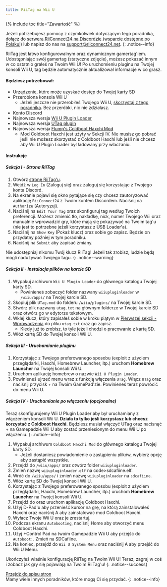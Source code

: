 ```yaml
---
title: RiiTag na Wii U
---
```


{% include toc title="Zawartość" %}

Jeżeli potrzebujesz pomocy z czymkolwiek dotyczącym tego poradnika, dołącz do [serwera RiiConnect24 na Discordzie (wsparcie dostępne po Polsku!)](https://discord.gg/rc24) lub napisz do nas na [support@riiconnect24.net](mailto:support@riiconnect24.net).
{: .notice--info}

RiiTag jest łatwo konfigurowalnym oraz dynamicznym gamertag'iem. Udostępniając swój gamertag (statyczne zdjęcie), możesz pokazać innym w co ostatnio grałeś na Twoim Wii U! Po uruchomieniu pluginu na Twojej konsoli Wii U, tag będzie automatycznie aktualizował informacje w co grasz.

#### Będziesz potrzebował:

- Urządzenie, które może uzyskać dostęp do Twojej karty SD
- Przerobiona konsola Wii U
   - Jeżeli jeszcze nie przerobiłeś Twojego Wii U, [skorzystaj z tego poradnika](https://wiiu.hacks.guide). Bez przeróbki, nic nie zdziałasz.
- Konto Discord
- Najnowsza wersja [Wii U Plugin Loader](https://github.com/Maschell/WiiUPluginLoader/releases)
- Najnowsza wersja [UTag plugin](https://github.com/RiiConnect24/UTag/releases)
- Najnowsza wersja [Flump's Coldboot Haxchi Mod](https://www.dropbox.com/sh/gxkf72jia1adpyg/AACPMfGU2AyWUZmhU2awjSsca/Haxchi-CBHC%20Flump%20Mod.zip?dl=1)
   - Mod Coldboot Haxchi jest użyty w Sekcji IV. Nie musisz go pobrać jeśli nie możesz skorzystać z Coldboot Haxchi lub jeśli nie chcesz aby Wii U Plugin Loader był ładowany przy właczaniu.

#### Instrukcje

##### Sekcja I - Strona RiiTag

1. Otwórz [stronę RiiTag'u](https://tag.rc24.xyz/).
2. Wejdź w `Log In` (Zaloguj się) oraz zaloguj się korzystając z Twojego konta Discord.
3. Na ekranie pojawi się okno pytające się czy chcesz zautoryzować aplikację `RiiConnect24` z Twoim kontem Discordem. Naciśnij na `Authorize` (Autoryzuj).
4. Naciśnij na `Edit Your Tag` oraz skonfiguruj tag według Twoich preferencji. Możesz zmienić tło, nakładkę, nick, numer Twojego Wii oraz manualnie wprowadzić gry, które mają się pokazywać na Twoim tag'u (nie jest to potrzebne jeżeli korzystasz z USB Loader'a).
5. Naciśnij na `Show Key` (Pokaż klucz)</code> oraz sobie go zapisz. Będzie on przydatny później w tym poradniku.
6. Naciśnij na `Submit` aby zapisać zmiany.

Nie udostępniaj nikomu Twój klucz RiiTag! Jeżeli tak zrobisz, ludzie będą mogli nadużywać Twojego tagu.
{: .notice--warning}

##### Sekcja II - Instalacja plików na karcie SD

1. Wypakuj archiwum `Wii U Plugin Loader` do głównego katalogu Twojej karty SD.
   - Powinieneś zobaczyć folder nazwany `wiiupluginloader` w `/wiiu/apps/` na Twojej karcie SD.
2. Skopiuj plik `UTag.mod` do folderu `/wiiu/plugins/` na Twojej karcie SD.
3. Stwórz plik nazwany `utag.txt` na głównym folderze w Twojej karcie SD oraz otwórz go w edytorze tekstowym.
4. Wklej klucz, który zapisałeś sobie w kroku piątym w [Pierwszej sekcji - Wprowadzenia](#section-i---getting-started) do pliku `utag.txt` oraz go zapisz.
   - Kiedy już to zrobisz, to tyle jeżeli chodzi o pracowanie z kartą SD.
5. Włóż kartę SD do Twojej konsoli Wii U.

##### Sekcja III - Uruchamianie pluginu

1. Korzystając z Twojego preferowanego sposobu (exploit z użyciem przeglądarki, Haxchi, Homebrew Launcher, itp.) uruchom **Homebrew Launcher** na Twojej konsoli Wii U.
2. Uruchom aplikację homebrew o nazwie `Wii U Plugin Loader`.
3. Powinieneś ujrzeć menu wraz z funkcją włączenia `UTag`. Włącz `UTag` oraz naciśnij przycisk + na Twoim GamePad'zie. Powinieneś teraz powrócić do menu Wii U.

##### Sekcja IV - Uruchamianie po włączeniu (opcjonalne)

Teraz skonfigurujemy Wii U Plugin Loader aby był uruchamiany z włączeniem konsoli Wii U. **Działa to tylko jeśli korzystasz lub chcesz korzystać z Coldboot Haxchi.** Będziesz musiał włączyć UTag oraz nacisnąć + na Gamepadzie Wii U aby zostać przeniesionym do menu Wii U po włączeniu.
{: .notice--info}

1. Wypakuj archiwum `Coldboot Haxchi Mod` do głównego katalogu Twojej karty SD.
   - Jeżeli dostaniesz powiadomienie o zastąpieniu plików, wybierz opcję aby zastąpić wszystkie.
2. Przejdź do `/wiiu/apps/` oraz otwórz folder `wiiupluginloader`.
3. Zmień nazwę `wiiupluginloader.elf` na code>sdcafiine.elf</code>.
4. Wróć do `/wiiu/apps/` i zmień nazwę `wiiupluginloader` na `sdcafiine`.
5. Włóż kartę SD do Twojej konsoli Wii U.
6. Korzystając z Twojego preferowanego sposobu (exploit z użyciem przeglądarki, Haxchi, Homebrew Launcher, itp.) uruchom **Homebrew Launcher** na Twojej konsoli Wii U.
6. Przejdź do oraz uruchom aplikację Coldboot Haxchi.
7. Użyj D-Pad'u aby przenieść kursor na grę, na którą zainstalowałeś Haxchi oraz naciśnij A aby zainstalować mod Coldboot Haxchi.
8. Wyłacz Twoje Wii U oraz je zrestartuj.
9. Podczas ekranu `Autobooting`, naciśnij Home aby otworzyć menu Coldboot Haxchi.
10. Użyj +Control Pad na twoim Gamepadzie Wii U aby przejść do `Autoboot:`. Zmień na SDCafiine.
11. Na koniec, przejdź do `Wii U System Menu` oraz naciśnij A aby przejść do Wii U Menu.

Ukończyłeś właśnie konfigurację RiiTag na Twoim Wii U! Teraz, zagraj w coś i zobacz jak gry się pojawiają na Twoim RiiTag'u!
{: .notice--success}

[Przejdź do spisu stron](site-navigation)<br> Mamy wiele innych poradników, które mogą Ci się przydać.
{: .notice--info}

